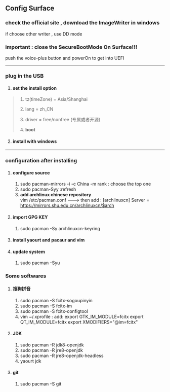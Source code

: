 ## Config Surface

### check the official site , download the ImageWriter in windows

if choose other writer , use DD mode

### important : close the SecureBootMode On Surface!!!

push the voice-plus button and powerOn to get into UEFI

----

### plug in the USB

 1.	#### set the install option

> 1. tz(timeZone) = Asia/Shanghai
>
> 2. lang = zh_CN 
> 3. driver = free/nonfree (专属或者开源) 
> 4. **boot** 

2.	####  install with windows

----------------------

### configuration after installing

1. #### configure source

   1.  sudo pacman-mirrors -i -c China -m rank   : choose the top one
   2. sudo pacman-Syy    :refresh
   3. **add archlinux chinese repository**  
   	vim /etc/pacman.conf ---> then add :
	[archlinuxcn]
	Server = https://mirrors.shu.edu.cn/archlinuxcn/$arch

2. #### import GPG KEY 

   1. sudo pacman -Sy archlinuxcn-keyring

3. #### install yaourt and pacaur and vim

4. #### update system
   1. sudo pacman -Syu

### Some softwares

1. #### 搜狗拼音

   1. sudo pacman -S fcitx-sogoupinyin
   2. sudo pacman -S fcitx-im
   3. sudo pacman -S fcitx-configtool
   4. vim ~/.xprofile : add:
   	export GTK_IM_MODULE=fcitx
   	export QT_IM_MODULE=fcitx
   	export XMODIFIERS="@im=fcitx"


2. #### JDK

   1. sudo pacman -R jdk8-openjdk
   2. sudo pacman -R jre8-openjdk
   3. sudo pacman -R jre8-openjdk-headless
   4. yaourt jdk

3. #### git
   1. sudo pacman -S git

